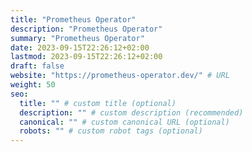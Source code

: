 ```yaml
---
title: "Prometheus Operator"
description: "Prometheus Operator"
summary: "Prometheus Operator"
date: 2023-09-15T22:26:12+02:00
lastmod: 2023-09-15T22:26:12+02:00
draft: false
website: "https://prometheus-operator.dev/" # URL
weight: 50
seo:
  title: "" # custom title (optional)
  description: "" # custom description (recommended)
  canonical: "" # custom canonical URL (optional)
  robots: "" # custom robot tags (optional)
---
```

